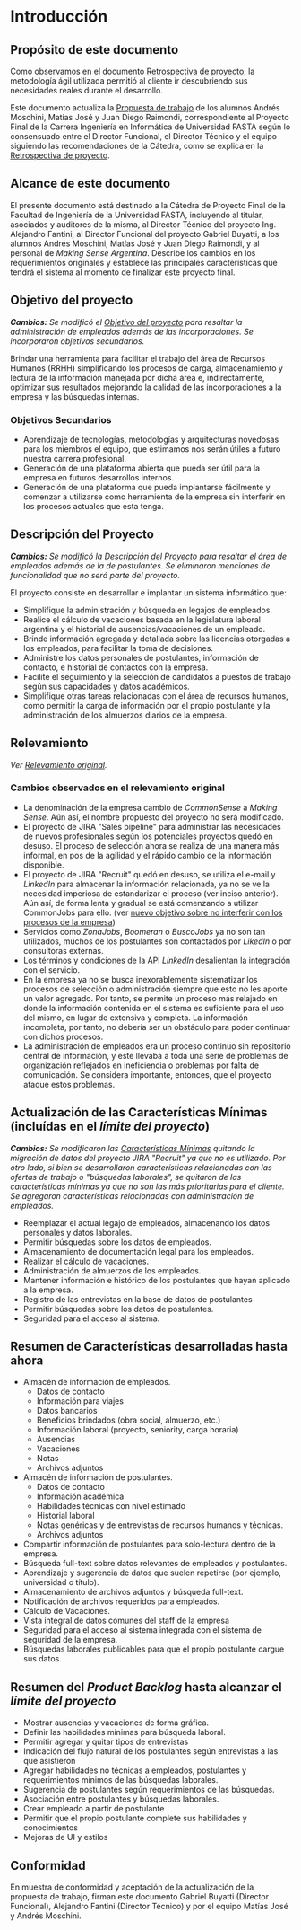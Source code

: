# Introducción 

## Propósito de este documento

Como observamos en el documento [Retrospectiva de proyecto](retrospectiva-proyecto#El_problema), la metodología ágil utilizada permitió al cliente ir descubriendo sus necesidades reales durante el desarrollo. 

Este documento actualiza la [Propuesta de trabajo](propuesta-trabajo) de los alumnos Andrés Moschini, Matías José y Juan Diego Raimondi, correspondiente al Proyecto Final de la Carrera Ingeniería en Informática de Universidad FASTA según lo consensuado entre el Director Funcional, el Director Técnico y el equipo siguiendo las recomendaciones de la Cátedra, como se explica en la [Retrospectiva de proyecto](Retrospectiva-Proyecto#C%c3%b3mo_seguir).

## Alcance de este documento

El presente documento está destinado a la Cátedra de Proyecto Final de la Facultad de Ingeniería de la Universidad FASTA, incluyendo al titular, asociados y auditores de la misma, al Director Técnico del proyecto Ing. Alejandro Fantini, al Director Funcional del proyecto Gabriel Buyatti, a los alumnos Andrés Moschini, Matías José y Juan Diego Raimondi, y al personal de _Making Sense Argentina_.  Describe los cambios en los requerimientos originales y establece las principales características que tendrá el sistema al momento de finalizar este proyecto final.

## Objetivo del proyecto

_**Cambios:** Se modificó el [Objetivo del proyecto](propuesta-trabajo#Objetivo_del_proyecto) para resaltar la administración de empleados además de las incorporaciones. Se incorporaron objetivos secundarios._

Brindar una herramienta para facilitar el trabajo del área de Recursos Humanos (RRHH) simplificando los procesos de carga, almacenamiento y lectura de la información manejada por dicha área e, indirectamente, optimizar sus resultados mejorando la calidad de las incorporaciones a la empresa y las búsquedas internas.

### Objetivos Secundarios

* Aprendizaje de tecnologías, metodologías y arquitecturas novedosas para los miembros el equipo, que estimamos nos serán útiles a futuro nuestra carrera profesional.
* Generación de una plataforma abierta que pueda ser útil para la empresa en futuros desarrollos internos.
* Generación de una plataforma que pueda implantarse fácilmente y comenzar a utilizarse como herramienta de la empresa sin interferir en los procesos actuales que esta tenga.

## Descripción del Proyecto

_**Cambios:** Se modificó la [Descripción del Proyecto](propuesta-trabajo#Descripci%c3%b3n_del_Proyecto) para resaltar el área de empleados además de la de postulantes. Se eliminaron menciones de funcionalidad que no será parte del proyecto._

El proyecto consiste en desarrollar e implantar un sistema informático que:

* Simplifique la administración y búsqueda en legajos de empleados.
* Realice el cálculo de vacaciones basada en la legislatura laboral argentina y el historial de ausencias/vacaciones de un empleado.
* Brinde información agregada y detallada sobre las licencias otorgadas a los empleados, para facilitar la toma de decisiones. 
* Administre los datos personales de postulantes, información de contacto, e historial de contactos con la empresa. 
* Facilite el seguimiento y la selección de candidatos a puestos de trabajo según sus capacidades y datos académicos.
* Simplifique otras tareas relacionadas con el área de recursos humanos, como permitir la carga de información por el propio postulante y la administración de los almuerzos diarios de la empresa.

## Relevamiento

_Ver [Relevamiento original](propuesta-trabajo#Relevamiento)._

### Cambios observados en el relevamiento original

* La denominación de la empresa cambio de _CommonSense_ a _Making Sense_. Aún así, el nombre propuesto del proyecto no será modificado.
* El proyecto de JIRA "Sales pipeline" para administrar las necesidades de nuevos profesionales según los potenciales proyectos quedó en desuso. El proceso de selección ahora se realiza de una manera más informal, en pos de la agilidad y el rápido cambio de la información disponible.
* El proyecto de JIRA "Recruit" quedó en desuso, se utiliza el e-mail y _LinkedIn_ para almacenar la información relacionada, ya no se ve la necesidad imperiosa de estandarizar el proceso (ver inciso anterior). Aún así, de forma lenta y gradual se está comenzando a utilizar CommonJobs para ello. (ver [nuevo objetivo sobre no interferir con los procesos de la empresa](actualizacion-propuesta-trabajo#Objetivos%20secundarios))
* Servicios como _ZonaJobs_, _Boomeran_ o _BuscoJobs_ ya no son tan utilizados, muchos de los postulantes son contactados por _LikedIn_ o por consultoras externas.
* Los términos y condiciones de la API _LinkedIn_ desalientan la integración con el servicio.
* En la empresa ya no se busca inexorablemente sistematizar los procesos de selección o administración siempre que esto no les aporte un valor agregado. Por tanto, se permite un proceso más relajado en donde la información contenida en el sistema es suficiente para el uso del mismo, en lugar de extensiva y completa. La información incompleta, por tanto, no debería ser un obstáculo para poder continuar con dichos procesos.
* La administración de empleados era un proceso continuo sin repositorio central de información, y este llevaba a toda una serie de problemas de organización reflejados en ineficiencia o problemas por falta de comunicación. Se considera importante, entonces, que el proyecto ataque estos problemas.

## Actualización de las Características Mínimas (incluídas en el _límite del proyecto_)

_**Cambios:** Se modificaron las [Características Mínimas](propuesta-trabajo#Caracter%c3%adsticas_M%c3%adnimas_(inclu%c3%addas_en_el_%3cem%3el%c3%admite_del_proyecto%3c%2fem%3e)) quitando la migración de datos del proyecto JIRA "Recruit" ya que no es utilizado. Por otro lado, si bien se desarrollaron características relacionadas con las ofertas de trabajo o "búsquedas laborales", se quitaron de las características mínimas ya que no son las más prioritarias para el cliente. Se agregaron características relacionadas con administración de empleados._

* Reemplazar el actual legajo de empleados, almacenando los datos personales y datos laborales.
* Permitir búsquedas sobre los datos de empleados.
* Almacenamiento de documentación legal para los empleados.
* Realizar el cálculo de vacaciones.
* Administración de almuerzos de los empleados.
* Mantener información e histórico de los postulantes que hayan aplicado a la empresa.
* Registro de las entrevistas en la base de datos de postulantes
* Permitir búsquedas sobre los datos de postulantes.
* Seguridad para el acceso al sistema.

## Resumen de Características desarrolladas hasta ahora 

* Almacén de información de empleados.
   * Datos de contacto
   * Información para viajes
   * Datos bancarios
   * Beneficios brindados (obra social, almuerzo, etc.)
   * Información laboral (proyecto, seniority, carga horaria)
   * Ausencias
   * Vacaciones
   * Notas
   * Archivos adjuntos
* Almacén de información de postulantes.
   * Datos de contacto
   * Información académica
   * Habilidades técnicas con nivel estimado
   * Historial laboral
   * Notas genéricas y de entrevistas de recursos humanos y técnicas.
   * Archivos adjuntos
* Compartir información de postulantes para solo-lectura dentro de la empresa.
* Búsqueda full-text sobre datos relevantes de empleados y postulantes.
* Aprendizaje y sugerencia de datos que suelen repetirse (por ejemplo, universidad o título).
* Almacenamiento de archivos adjuntos y búsqueda full-text.
* Notificación de archivos requeridos para empleados.
* Cálculo de Vacaciones.
* Vista integral de datos comunes del staff de la empresa
* Seguridad para el acceso al sistema integrada con el sistema de seguridad de la empresa.
* Búsquedas laborales publicables para que el propio postulante cargue sus datos.

## Resumen del _Product Backlog_ hasta alcanzar el _límite del proyecto_

* Mostrar ausencias y vacaciones de forma gráfica.
* Definir las habilidades mínimas para búsqueda laboral.
* Permitir agregar y quitar tipos de entrevistas
* Indicación del flujo natural de los postulantes según entrevistas a las que asistieron
* Agregar habilidades no técnicas a empleados, postulantes y requerimientos mínimos de las búsquedas laborales.
* Sugerencia de postulantes según requerimientos de las búsquedas.
* Asociación entre postulantes y búsquedas laborales.
* Crear empleado a partir de postulante
* Permitir que el propio postulante complete sus habilidades y conocimientos
* Mejoras de UI y estilos

## Conformidad

En muestra de conformidad y aceptación de la actualización de la propuesta de trabajo, firman este documento Gabriel Buyatti (Director Funcional), Alejandro Fantini (Director Técnico) y por el equipo Matías José y Andrés Moschini.

